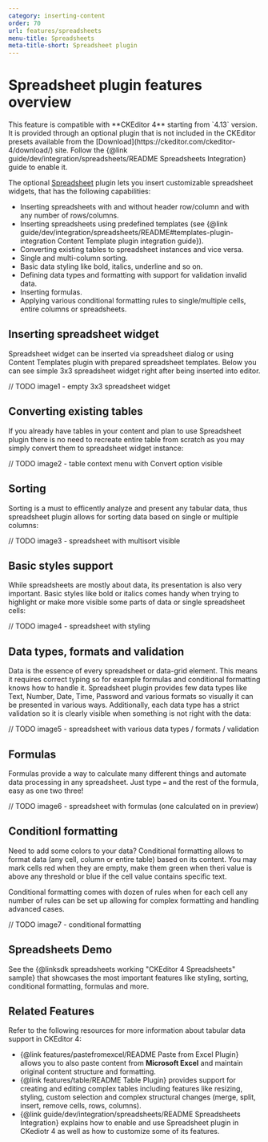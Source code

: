 ```yaml
---
category: inserting-content
order: 70
url: features/spreadsheets
menu-title: Spreadsheets
meta-title-short: Spreadsheet plugin
---
```

<!--
Copyright (c) 2003-2019, CKSource - Frederico Knabben. All rights reserved.
For licensing, see LICENSE.md.
-->

# Spreadsheet plugin features overview

<info-box info="">
	This feature is compatible with **CKEditor 4** starting from `4.13` version. It is provided through an optional plugin that is not included in the CKEditor presets available from the [Download](https://ckeditor.com/ckeditor-4/download/) site. Follow the {@link guide/dev/integration/spreadsheets/README Spreadsheets Integration} guide to enable it.
</info-box>

The optional [Spreadsheet](https://ckeditor.com/cke4/addon/spreadsheet) plugin lets you insert customizable spreadsheet widgets, that has the following capabilities:

* Inserting spreadsheets with and without header row/column and with any number of rows/columns.
* Inserting spreadsheets using predefined templates (see {@link guide/dev/integration/spreadsheets/README#templates-plugin-integration Content Template plugin integration guide}).
* Converting existing tables to spreadsheet instances and vice versa.
* Single and multi-column sorting.
* Basic data styling like bold, italics, underline and so on.
* Defining data types and formatting with support for validation invalid data.
* Inserting formulas.
* Applying various conditional formatting rules to single/multiple cells, entire columns or spreadsheets.

## Inserting spreadsheet widget

Spreadsheet widget can be inserted via spreadsheet dialog or using Content Templates plugin with prepared spreadsheet templates. Below you can see simple 3x3 spreadsheet widget right after being inserted into editor.

// TODO image1 - empty 3x3 spreadsheet widget

## Converting existing tables

If you already have tables in your content and plan to use Spreadsheet plugin there is no need to recreate entire table from scratch as you may simply convert them to spreadsheet widget instance:

// TODO image2 - table context menu with Convert option visible

## Sorting

Sorting is a must to efficently analyze and present any tabular data, thus spreadsheet plugin allows for sorting data based on single or multiple columns:

// TODO image3 - spreadsheet with multisort visible

## Basic styles support

While spreadsheets are mostly about data, its presentation is also very important. Basic styles like bold or italics comes handy when trying to highlight or make more visible some parts of data or single spreadsheet cells:

// TODO image4 - spreadsheet with styling

## Data types, formats and validation

Data is the essence of every spreadsheet or data-grid element. This means it requires correct typing so for example formulas and conditional formatting knows how to handle it. Spreadsheet plugin provides few data types like Text, Number, Date, Time, Password and various formats so visually it can be presented in various ways. Additionally, each data type has a strict validation so it is clearly visible when something is not right with the data:

// TODO image5 - spreadsheet with various data types / formats / validation

## Formulas

Formulas provide a way to calculate many different things and automate data processing in any spreadsheet. Just type `=` and the rest of the formula, easy as one two three!

// TODO image6 - spreadsheet with formulas (one calculated on in preview)

## Conditionl formatting

Need to add some colors to your data? Conditional formatting allows to format data (any cell, column or entire table) based on its content. You may mark cells red when they are empty, make them green when theri value is above any threshold or blue if the cell value contains specific text.

Conditional formatting comes with dozen of rules when for each cell any number of rules can be set up allowing for complex formatting and handling advanced cases.

// TODO image7 - conditional formatting

## Spreadsheets Demo

See the {@linksdk spreadsheets working "CKEditor 4 Spreadsheets" sample} that showcases the most important features like styling, sorting, conditional formatting, formulas and more.

## Related Features

Refer to the following resources for more information about tabular data support in CKEditor 4:

* {@link features/pastefromexcel/README Paste from Excel Plugin} allows you to also paste content from **Microsoft Excel** and maintain original content structure and formatting.
* {@link features/table/README Table Plugin} provides support for creating and editing complex tables including features like resizing, styling, custom selection and complex structural changes (merge, split, insert, remove cells, rows, columns).
* {@link guide/dev/integration/spreadsheets/README Spreadsheets Integration} explains how to enable and use Spreadsheet plugin in CKediotr 4 as well as how to customize some of its features.
